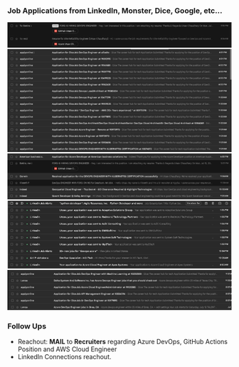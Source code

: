 ### **Job Applications from LinkedIn, Monster, Dice, Google, etc...**
![alt text](image-1.png)
![alt text](image-2.png)
![alt text](image.png)
![alt text](image-4.png)
![alt text](image-3.png)


### **Follow Ups**
- Reachout: **MAIL** to **Recruiters** regarding Azure DevOps, GitHub Actions Position and AWS Cloud Engineer
- LinkedIn Connections reachout.